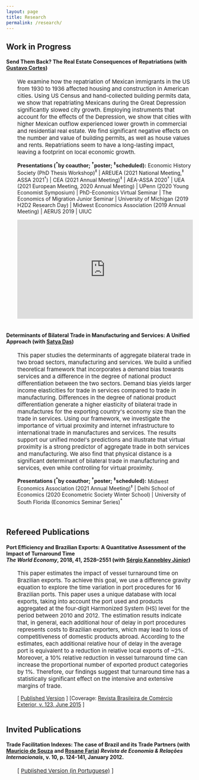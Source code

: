```yaml
---
layout: page
title: Research
permalink: /research/
---
```


<style>
   .iframe-container {
  padding-top: 56.25%;
  position: relative;
   }

.iframe-container iframe {
   border: 0;
   height: 100%;
   width: 100%;
   position: absolute;
   top: 0;
   left: 0;
 }
 </style>

## Work in Progress

#### <b>Send Them Back? The Real Estate Consequences of Repatriations</b> (with <a href="https://sites.google.com/site/cortesgustavos" target="_blank"> Gustavo Cortes</a>)

   <div style="padding-left: 30px;">
   <p style="font-size:15px">We examine how the repatriation of Mexican immigrants in the US from 1930 to 1936 affected housing and construction in American cities. Using US Census and hand-collected building permits data, we show that repatriating Mexicans during the Great Depression significantly slowed city growth. Employing instruments that account for the effects of the Depression, we show that cities with higher Mexican outflow experienced lower growth in commercial and residential real estate. We find significant negative effects on the number and value of building permits, as well as house values and rents. Repatriations seem to have a long-lasting impact, leaving a footprint on local economic growth. </p>

   <p style="font-size:14px"><strong>Presentations (<sup>*</sup>by coauthor; <sup>&#8224;</sup>poster; <sup>&#8225;</sup>scheduled):</strong>  Economic History Society (PhD Thesis Workshop)<sup>&#8225;</sup> | AREUEA (2021 National Meeting,<sup>&#8225;</sup> ASSA 2021<sup>&#8224;</sup>) | CEA (2021 Annual Meeting)<sup>&#8225;</sup> | AEA-ASSA 2020<sup>&#8224;</sup> | UEA (2021 European Meeting, 2020 Annual Meeting) | UPenn (2020 Young Economist Symposium) | PhD-Economics Virtual Seminar | The Economics of Migration Junior Seminar | University of Michigan (2019 H2D2 Research Day) | Midwest Economics Association (2019 Annual Meeting) | AERUS 2019 | UIUC </p>

   <div class="iframe-container"><iframe src="https://player.vimeo.com/video/384544947" frameborder="0" webkitallowfullscreen mozallowfullscreen allowfullscreen></iframe></div>
   </div>
<br>

#### <b>Determinants of Bilateral Trade in Manufacturing and Services: A Unified Approach</b> (with <a href="https://www.satyapdas.com" target="_blank">Satya Das</a>)

   <div style="padding-left: 30px;">
   <p style="font-size:15px">This paper studies the determinants of aggregate bilateral trade in two broad sectors, manufacturing and services. We build a unified theoretical framework that incorporates a demand bias towards services and a difference in the degree of national product differentiation between the two sectors. Demand bias yields larger income elasticities for trade in services compared to trade in manufacturing.  Differences in the degree of national product differentiation generate a higher elasticity of bilateral trade in manufactures for the exporting country's economy size than the trade in services. Using our framework, we investigate the importance of virtual proximity and internet infrastructure to international trade in manufactures and services. The results support our unified model's predictions and illustrate that virtual proximity is a strong predictor of aggregate trade in both services and manufacturing. We also find that physical distance is a significant determinant of bilateral trade in manufacturing and services, even while controlling for virtual proximity.</p>

   <p style="font-size:14px"><strong>Presentations (<sup>*</sup>by coauthor; <sup>&#8224;</sup>poster; <sup>&#8225;</sup>scheduled):</strong> Midwest Economics Association (2021 Annual Meeting)<sup>&#8225;</sup> | Delhi School of Economics (2020 Econometric Society Winter School) | University of South Florida (Economics Seminar Series)<sup>*</sup> </p>
   </div>

<br>

## Refereed Publications

#### <b>Port Efficiency and Brazilian Exports: A Quantitative Assessment of the Impact of Turnaround Time</b> <br> <em> The World Economy</em>, 2018, 41, 2528–2551 (with <a href="https://scholar.google.com.br/citations?user=dqFJND9idb0C&hl=en" target="_blank"> Sérgio Kannebley Júnior</a>)

   <div style="padding-left: 30px;">
   <p style="font-size:15px">This paper estimates the impact of vessel turnaround time on Brazilian exports. To achieve this goal, we use a difference gravity equation to explore the time variation in port procedures for 16 Brazilian ports. This paper uses a unique database with local exports, taking into account the port used and products aggregated at the four‐digit Harmonized System (HS) level for the period between 2010 and 2012. The estimation results indicate that, in general, each additional hour of delay in port procedures represents costs to Brazilian exporters, which may lead to loss of competitiveness of domestic products abroad. According to the estimates, each additional relative hour of delay in the average port is equivalent to a reduction in relative local exports of ~2%. Moreover, a 10% relative reduction in vessel turnaround time can increase the proportional number of exported product categories by 1%. Therefore, our findings suggest that turnaround time has a statistically significant effect on the intensive and extensive margins of trade.</p>
   [ <a href="https://doi.org/10.1111/twec.12654" target="_blank">Published Version</a> ] [Coverage: <a href="/files/research/123_VSSKJ.pdf" target="_blank"> Revista Brasileira de Comércio Exterior, v. 123, June 2015</a> ]
   </div>

<br>

## Invited Publications

#### <b>Trade Facilitation Indexes: The case of Brazil and its Trade Partners</b> (with <a href="https://scholar.google.com.br/citations?user=ceqK-1QAAAAJ&hl=en" target="_blank">Mauricio de Souza</a> and <a href="https://scholar.google.com.br/citations?user=bnfF3IEAAAAJ&hl=en" target="_blank">Rosane Faria</a>) <em>Revista de Economia & Relações Internacionais</em>, v. 10, p. 124-141, January 2012.

   <div style="padding-left: 30px;">
   <p style="font-size:15px">[ <a href="/files/research/indicadores_facilitacao.pdf" target="_blank">Published Version (in Portuguese)</a> ]</p>
   </div>
